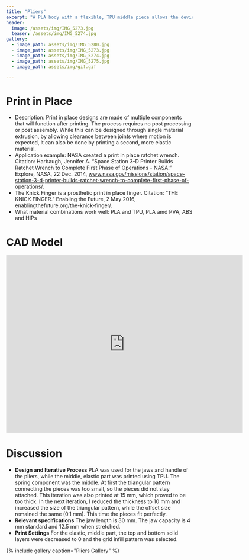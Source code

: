 ```yaml
---
title: "Pliers"
excerpt: "A PLA body with a flexible, TPU middle piece allows the device to flex a small and wide range at the tip."
header:
  image: /assets/img/IMG_5273.jpg
  teaser: /assets/img/IMG_5274.jpg
gallery:
  - image_path: assets/img/IMG_5280.jpg
  - image_path: assets/img/IMG_5273.jpg
  - image_path: assets/img/IMG_5274.jpg 
  - image_path: assets/img/IMG_5275.jpg
  - image_path: assets/img/gif.gif

---
```


# Print in Place

* Description: Print in place designs are made of multiple components that will function after printing. The process requires no post processing or post assembly. While this can be designed through single material extrusion, by allowing clearance between joints where motion is expected, it can also be done by printing a second, more elastic material.
* Application example: NASA created a print in place ratchet wrench. Citation: Harbaugh, Jennifer A. “Space Station 3-D Printer Builds Ratchet Wrench to Complete First Phase of Operations - NASA.” Explore, NASA, 22 Dec. 2014, www.nasa.gov/missions/station/space-station-3-d-printer-builds-ratchet-wrench-to-complete-first-phase-of-operations/.
* The Knick Finger is a prosthetic print in place finger. Citation: “THE KNICK FINGER.” Enabling the Future, 2 May 2016, enablingthefuture.org/the-knick-finger/.
* What material combinations work well: PLA and TPU, PLA amd PVA, ABS and HIPs
‌
# CAD Model
<iframe src="https://vanderbilt643.autodesk360.com/shares/public/SH286ddQT78850c0d8a481a02d6d5f066cfc?mode=embed" width="640" height="480" allowfullscreen="true" webkitallowfullscreen="true" mozallowfullscreen="true"  frameborder="0"></iframe>

# Discussion

* **Design and Iterative Process** PLA was used for the jaws and handle of the pliers, while the middle, elastic part was printed using TPU. The spring component was the middle. At first the triangular pattern connecting the pieces was too small, so the pieces did not stay attached. This iteration was also printed at 15 mm, which proved to be too thick. In the next iteration, I reduced the thickness to 10 mm and increased the size of the triangular pattern, while the offset size remained the same (0.1 mm). This time the pieces fit perfectly.
* **Relevant specifications** The jaw length is 30 mm. The jaw capacity is 4 mm standard and 12.5 mm when stretched. 
* **Print Settings** For the elastic, middle part, the top and bottom solid layers were decreased to 0 and the grid infill pattern was selected.



{% include gallery caption="Pliers Gallery" %}

